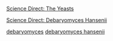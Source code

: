 
[Science Direct: The Yeasts](https://www.sciencedirect.com/book/9780444521491/the-yeasts)

[Science Direct: Debaryomyces Hansenii](https://www.sciencedirect.com/topics/immunology-and-microbiology/debaryomyces-hansenii)

[debaryomyces](https://en.wikipedia.org/wiki/Debaryomyces)
[debaryomyces hansenii](https://en.wikipedia.org/wiki/Debaryomyces_hansenii)
